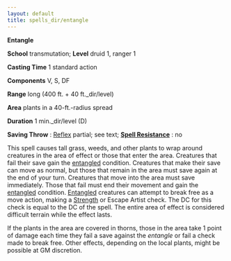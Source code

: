 ```yaml
---
layout: default
title: spells_dir/entangle
---
```

 **Entangle**

**School** transmutation; **Level** druid 1, ranger 1

**Casting Time** 1 standard action

**Components** V, S, DF

**Range** long (400 ft. + 40 ft._dir/level)

**Area** plants in a 40-ft.-radius spread

**Duration** 1 min._dir/level (D)

**Saving Throw** : [Reflex](../combat#_reflex) partial; see text; **[Spell Resistance](../glossary#_spell-resistance)** : no

This spell causes tall grass, weeds, and other plants to wrap around creatures in the area of effect or those that enter the area. Creatures that fail their save gain the [entangled](../glossary#_entangled) condition. Creatures that make their save can move as normal, but those that remain in the area must save again at the end of your turn. Creatures that move into the area must save immediately. Those that fail must end their movement and gain the [entangled](../glossary#_entangled) condition. [Entangled](../glossary#_entangled) creatures can attempt to break free as a move action, making a [Strength](../gettingStarted#_strength) or Escape Artist check. The DC for this check is equal to the DC of the spell. The entire area of effect is considered difficult terrain while the effect lasts.

If the plants in the area are covered in thorns, those in the area take 1 point of damage each time they fail a save against the _entangle_ or fail a check made to break free. Other effects, depending on the local plants, might be possible at GM discretion.

